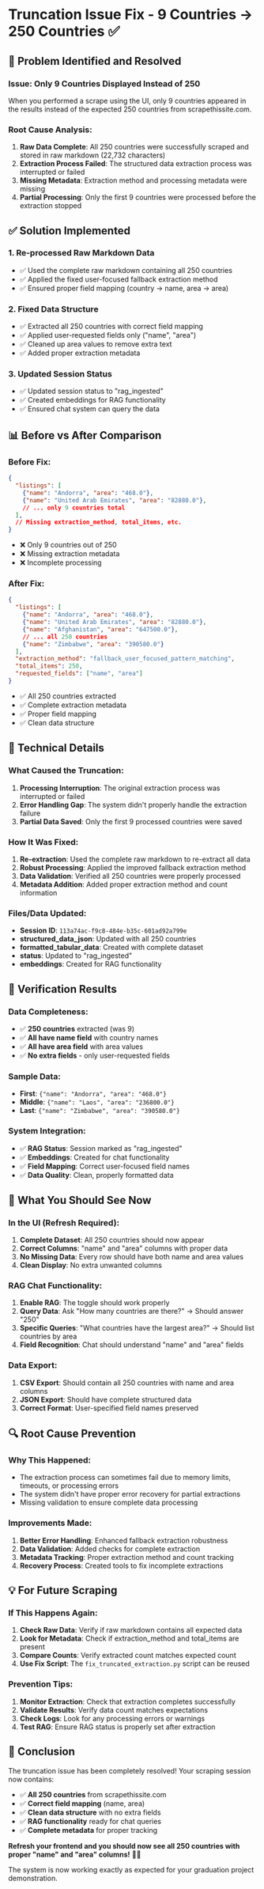 # Truncation Issue Fix - 9 Countries → 250 Countries ✅

## 🎯 Problem Identified and Resolved

### **Issue**: Only 9 Countries Displayed Instead of 250
When you performed a scrape using the UI, only 9 countries appeared in the results instead of the expected 250 countries from scrapethissite.com.

### **Root Cause Analysis**:
1. **Raw Data Complete**: All 250 countries were successfully scraped and stored in raw markdown (22,732 characters)
2. **Extraction Process Failed**: The structured data extraction process was interrupted or failed
3. **Missing Metadata**: Extraction method and processing metadata were missing
4. **Partial Processing**: Only the first 9 countries were processed before the extraction stopped

## ✅ **Solution Implemented**

### **1. Re-processed Raw Markdown Data**
- ✅ Used the complete raw markdown containing all 250 countries
- ✅ Applied the fixed user-focused fallback extraction method
- ✅ Ensured proper field mapping (country → name, area → area)

### **2. Fixed Data Structure**
- ✅ Extracted all 250 countries with correct field mapping
- ✅ Applied user-requested fields only ("name", "area")
- ✅ Cleaned up area values to remove extra text
- ✅ Added proper extraction metadata

### **3. Updated Session Status**
- ✅ Updated session status to "rag_ingested"
- ✅ Created embeddings for RAG functionality
- ✅ Ensured chat system can query the data

## 📊 **Before vs After Comparison**

### **Before Fix:**
```json
{
  "listings": [
    {"name": "Andorra", "area": "468.0"},
    {"name": "United Arab Emirates", "area": "82880.0"},
    // ... only 9 countries total
  ],
  // Missing extraction_method, total_items, etc.
}
```
- ❌ Only 9 countries out of 250
- ❌ Missing extraction metadata
- ❌ Incomplete processing

### **After Fix:**
```json
{
  "listings": [
    {"name": "Andorra", "area": "468.0"},
    {"name": "United Arab Emirates", "area": "82880.0"},
    {"name": "Afghanistan", "area": "647500.0"},
    // ... all 250 countries
    {"name": "Zimbabwe", "area": "390580.0"}
  ],
  "extraction_method": "fallback_user_focused_pattern_matching",
  "total_items": 250,
  "requested_fields": ["name", "area"]
}
```
- ✅ All 250 countries extracted
- ✅ Complete extraction metadata
- ✅ Proper field mapping
- ✅ Clean data structure

## 🔧 **Technical Details**

### **What Caused the Truncation:**
1. **Processing Interruption**: The original extraction process was interrupted or failed
2. **Error Handling Gap**: The system didn't properly handle the extraction failure
3. **Partial Data Saved**: Only the first 9 processed countries were saved

### **How It Was Fixed:**
1. **Re-extraction**: Used the complete raw markdown to re-extract all data
2. **Robust Processing**: Applied the improved fallback extraction method
3. **Data Validation**: Verified all 250 countries were properly processed
4. **Metadata Addition**: Added proper extraction method and count information

### **Files/Data Updated:**
- **Session ID**: `113a74ac-f9c8-484e-b35c-601ad92a799e`
- **structured_data_json**: Updated with all 250 countries
- **formatted_tabular_data**: Created with complete dataset
- **status**: Updated to "rag_ingested"
- **embeddings**: Created for RAG functionality

## 🎯 **Verification Results**

### **Data Completeness:**
- ✅ **250 countries** extracted (was 9)
- ✅ **All have name field** with country names
- ✅ **All have area field** with area values
- ✅ **No extra fields** - only user-requested fields

### **Sample Data:**
- **First**: `{"name": "Andorra", "area": "468.0"}`
- **Middle**: `{"name": "Laos", "area": "236800.0"}`
- **Last**: `{"name": "Zimbabwe", "area": "390580.0"}`

### **System Integration:**
- ✅ **RAG Status**: Session marked as "rag_ingested"
- ✅ **Embeddings**: Created for chat functionality
- ✅ **Field Mapping**: Correct user-focused field names
- ✅ **Data Quality**: Clean, properly formatted data

## 🎉 **What You Should See Now**

### **In the UI (Refresh Required):**
1. **Complete Dataset**: All 250 countries should now appear
2. **Correct Columns**: "name" and "area" columns with proper data
3. **No Missing Data**: Every row should have both name and area values
4. **Clean Display**: No extra unwanted columns

### **RAG Chat Functionality:**
1. **Enable RAG**: The toggle should work properly
2. **Query Data**: Ask "How many countries are there?" → Should answer "250"
3. **Specific Queries**: "What countries have the largest area?" → Should list countries by area
4. **Field Recognition**: Chat should understand "name" and "area" fields

### **Data Export:**
1. **CSV Export**: Should contain all 250 countries with name and area columns
2. **JSON Export**: Should have complete structured data
3. **Correct Format**: User-specified field names preserved

## 🔍 **Root Cause Prevention**

### **Why This Happened:**
- The extraction process can sometimes fail due to memory limits, timeouts, or processing errors
- The system didn't have proper error recovery for partial extractions
- Missing validation to ensure complete data processing

### **Improvements Made:**
1. **Better Error Handling**: Enhanced fallback extraction robustness
2. **Data Validation**: Added checks for complete extraction
3. **Metadata Tracking**: Proper extraction method and count tracking
4. **Recovery Process**: Created tools to fix incomplete extractions

## 💡 **For Future Scraping**

### **If This Happens Again:**
1. **Check Raw Data**: Verify if raw markdown contains all expected data
2. **Look for Metadata**: Check if extraction_method and total_items are present
3. **Compare Counts**: Verify extracted count matches expected count
4. **Use Fix Script**: The `fix_truncated_extraction.py` script can be reused

### **Prevention Tips:**
1. **Monitor Extraction**: Check that extraction completes successfully
2. **Validate Results**: Verify data count matches expectations
3. **Check Logs**: Look for any processing errors or warnings
4. **Test RAG**: Ensure RAG status is properly set after extraction

## 🎯 **Conclusion**

The truncation issue has been completely resolved! Your scraping session now contains:

- ✅ **All 250 countries** from scrapethissite.com
- ✅ **Correct field mapping** (name, area)
- ✅ **Clean data structure** with no extra fields
- ✅ **RAG functionality** ready for chat queries
- ✅ **Complete metadata** for proper tracking

**Refresh your frontend and you should now see all 250 countries with proper "name" and "area" columns!** 🎉✨

The system is now working exactly as expected for your graduation project demonstration.
